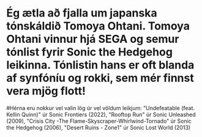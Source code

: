 # Ég ætla að fjalla um japanska tónskáldið Tomoya Ohtani. Tomoya Ohtani vinnur hjá SEGA og semur tónlist fyrir Sonic the Hedgehog leikinna. Tónlistin hans er oft blanda af synfóníu og rokki, sem mér finnst vera mjög flott!
#Hérna eru nokkur vel valin lög úr vel völdum leikjum: "Undefeatable (feat. Kellin Quinn)" úr Sonic Frontiers (2022), "Rooftop Run" úr Sonic Unleashed (2009), "Crisis City -The Flame-Skyscraper-Whirlwind-Tornado" úr Sonic the Hedgehog (2006), "Desert Ruins - Zone1" úr Sonic Lost World (2013)